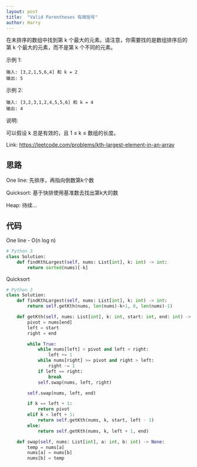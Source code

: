 ```yaml
---
layout: post
title:  "Valid Parentheses 有效括号"
author: Harry
---
```


在未排序的数组中找到第 k 个最大的元素。请注意，你需要找的是数组排序后的第 k 个最大的元素，而不是第 k 个不同的元素。

示例 1:
```
输入: [3,2,1,5,6,4] 和 k = 2
输出: 5
```
示例 2:
```
输入: [3,2,3,1,2,4,5,5,6] 和 k = 4
输出: 4
```
说明:

可以假设 k 总是有效的，且 1 ≤ k ≤ 数组的长度。

Link: https://leetcode.com/problems/kth-largest-element-in-an-array

## 思路
One line: 先排序，再指向倒数第k个数

Quicksort: 基于快排使用基准数去找出第k大的数

Heap: 待续...


## 代码
One line - O(n log n)
```python
# Python 3
class Solution:
    def findKthLargest(self, nums: List[int], k: int) -> int:
        return sorted(nums)[-k]
```

Quicksort
```python
# Python 3
class Solution:
    def findKthLargest(self, nums: List[int], k: int) -> int:
        return self.getKth(nums, len(nums)-k+1, 0, len(nums)-1)

    def getKth(self, nums: List[int], k: int, start: int, end: int) -> int:
        pivot = nums[end]
        left = start
        right = end

        while True:
            while nums[left] < pivot and left < right:
                left += 1
            while nums[right] >= pivot and right > left:
                right -= 1
            if left == right:
                break
            self.swap(nums, left, right)

        self.swap(nums, left, end)

        if k == left + 1:
            return pivot
        elif k < left + 1:
            return self.getKth(nums, k, start, left - 1)
        else:
            return self.getKth(nums, k, left + 1, end)

    def swap(self, nums: List[int], a: int, b: int) -> None:
        temp = nums[a]
        nums[a] = nums[b]
        nums[b] = temp
```

